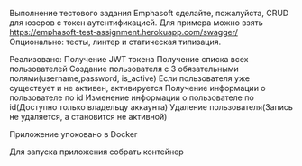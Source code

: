 Выполнение тестового задания Emphasoft
сделайте, пожалуйста, CRUD для юзеров с токен аутентификацией. Для примера можно взять https://emphasoft-test-assignment.herokuapp.com/swagger/
Опционально: тесты, линтер и статическая типизация.

Реализовано:
Получение JWT токена
Получение списка всех пользователей
Создание пользователя с 3 обязательными полями(username,password, is_active)
Если пользователя уже существует и не активен, активируется
Получение информации о пользователе по id
Изменение информации о пользователе по id(Доступно только владельцу аккаунта)
Удаление пользователя(Запись не удаляется, а становится не активной)

Приложение упоковано в Docker

Для запуска приложения собрать контейнер 
